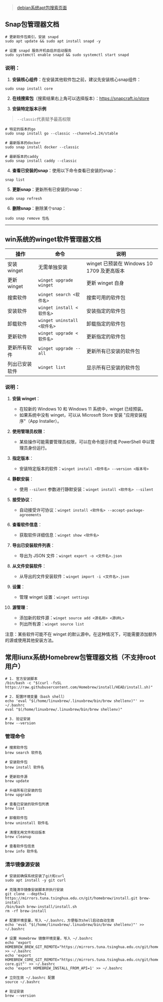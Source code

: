 > [debian系统apt包搜索页面](https://www.debian.org/distrib/packages.zh-cn.html)

## Snap包管理器文档

```
# 更新软件包索引，安装 snapd
sudo apt update && sudo apt install snapd -y

# 设置 snapd 服务开机自启并启动服务
sudo systemctl enable snapd && sudo systemctl start snapd
```

### 说明：

1. **安装核心组件**：在安装其他软件包之前，建议先安装核心snap组件：

```
sudo snap install core
```

2. **在线搜索包**（搜索结果右上角可以选择版本）：https://snapcraft.io/store

3. **安装特定版本示例**
> `--classic`代表赋予最高权限
```
# 特定的版本的go
sudo snap install go --classic --channel=1.24/stable

# 最新版本的docker
sudo snap install docker --classic

# 最新版本的caddy
sudo snap install caddy --classic
```
4. **查看已安装的snap**：使用以下命令查看已安装的snap：
```
snap list
```

5. **更新snap**：更新所有已安装的snap：
```
sudo snap refresh
```

6. **删除snap**：删除某个snap：
 ```
 sudo snap remove 包名
 ```
 
 
---
## win系统的winget软件管理器文档

| 操作 | 命令 | 说明 |
|------|------|------|
| 安装 winget | 无需单独安装 | winget 已预装在 Windows 10 1709 及更高版本 |
| 更新 winget | `winget upgrade winget` | 更新 winget 自身 |
| 搜索软件 | `winget search <软件名>` | 搜索可用的软件包 |
| 安装软件 | `winget install <软件名>` | 安装指定的软件包 |
| 卸载软件 | `winget uninstall <软件名>` | 卸载指定的软件包 |
| 更新软件 | `winget upgrade <软件名>` | 更新指定的软件包 |
| 更新所有软件 | `winget upgrade --all` | 更新所有已安装的软件包 |
| 列出已安装软件 | `winget list` | 显示所有已安装的软件包 |

### 说明：

1. **安装 winget**：
   - 在较新的 Windows 10 和 Windows 11 系统中，winget 已经预装。
   - 如果系统中没有 winget，可以从 Microsoft Store 安装 "应用安装程序"（App Installer）。

2. **使用管理员权限**：
   - 某些操作可能需要管理员权限，可以在命令提示符或 PowerShell 中以管理员身份运行。

3. **指定版本**：
   - 安装特定版本的软件：`winget install <软件名> --version <版本号>`

4. **静默安装**：
   - 使用 `--silent` 参数进行静默安装：`winget install <软件名> --silent`

5. **接受协议**：
   - 自动接受许可协议：`winget install <软件名> --accept-package-agreements`

6. **查看软件信息**：
   - 获取软件详细信息：`winget show <软件名>`

7. **导出已安装软件列表**：
   - 导出为 JSON 文件：`winget export -o <文件名>.json`

8. **从文件安装软件**：
   - 从导出的文件安装软件：`winget import -i <文件名>.json`

9. **设置**：
   - 管理 winget 设置：`winget settings`

10. **源管理**：
    - 添加新的软件源：`winget source add <源名称> <源URL>`
    - 列出所有源：`winget source list`

注意：某些软件可能不在 winget 的默认源中。在这种情况下，可能需要添加额外的源或使用其他安装方法。





## 常用liunx系统Homebrew包管理器文档（不支持root用户）

```
# 1. 官方安装脚本
/bin/bash -c "$(curl -fsSL https://raw.githubusercontent.com/Homebrew/install/HEAD/install.sh)"

# 2. 配置环境变量（bash shell）
echo 'eval "$(/home/linuxbrew/.linuxbrew/bin/brew shellenv)"' >> ~/.bashrc
eval "$(/home/linuxbrew/.linuxbrew/bin/brew shellenv)"

# 3. 验证安装
brew --version
```

### 管理命令
```
# 搜索软件包
brew search 软件名

# 安装软件包
brew install 软件名

# 更新软件源
brew update

# 升级所有已安装的包
brew upgrade

# 查看已安装的软件包列表
brew list

# 卸载软件包
brew uninstall 软件名

# 清理无用文件和旧版本
brew cleanup

# 查看软件包信息
brew info 软件名
```

### 清华镜像源安装
```
# 安装前确保系统安装了git和curl
sudo apt install -y git curl

# 克隆清华镜像安装脚本并执行安装
git clone --depth=1 https://mirrors.tuna.tsinghua.edu.cn/git/homebrew/install.git brew-install
/bin/bash brew-install/install.sh
rm -rf brew-install

# 配置环境变量，写入 ~/.bashrc，方便每次shell启动自动生效
echo 'eval "$(/home/linuxbrew/.linuxbrew/bin/brew shellenv)"' >> ~/.bashrc

# 设置 Homebrew 镜像环境变量，写入 ~/.bashrc
echo 'export HOMEBREW_BREW_GIT_REMOTE="https://mirrors.tuna.tsinghua.edu.cn/git/homebrew/brew.git"' >> ~/.bashrc
echo 'export HOMEBREW_CORE_GIT_REMOTE="https://mirrors.tuna.tsinghua.edu.cn/git/homebrew/homebrew-core.git"' >> ~/.bashrc
echo 'export HOMEBREW_INSTALL_FROM_API=1' >> ~/.bashrc

# 立刻生效 ~/.bashrc 配置
source ~/.bashrc

# 验证安装
brew --version
```
